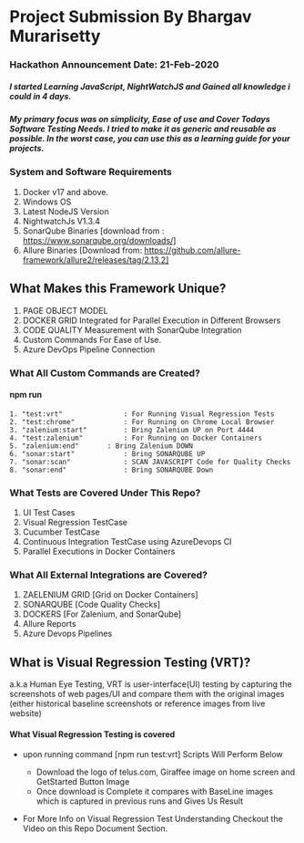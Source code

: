 # Project Submission By Bhargav Murarisetty

### Hackathon Announcement Date: 21-Feb-2020 
##### I started Learning JavaScript, NightWatchJS and Gained all knowledge i could in 4 days.

##### My primary focus was on simplicity, Ease of use and Cover Todays Software Testing Needs. I tried to make it as generic and reusable as possible. In the worst case, you can use this as a learning guide for your projects.

### System and Software Requirements
1. Docker v17 and above.
2. Windows OS
3. Latest NodeJS Version
4. NightwatchJs V1.3.4
5. SonarQube Binaries [download from : https://www.sonarqube.org/downloads/]
6. Allure Binaries [Download from: https://github.com/allure-framework/allure2/releases/tag/2.13.2]

## What Makes this Framework Unique?
1. PAGE OBJECT MODEL 
2. DOCKER GRID Integrated for Parallel Execution in Different Browsers
3. CODE QUALITY Measurement with SonarQube Integration
4. Custom Commands For Ease of Use.
5. Azure DevOps Pipeline Connection

### What All Custom Commands are Created?
#### npm run 
    1. "test:vrt" 				: For Running Visual Regression Tests 
    2. "test:chrome" 			: For Running on Chrome Local Browser
    3. "zalenium:start" 		: Bring Zalenium UP on Port 4444
    4. "test:zalenium" 			: For Running on Docker Containers
    5. "zalenium:end" 		: Bring Zalenium DOWN
    6. "sonar:start" 			: Bring SONARQUBE UP
    7. "sonar:scan" 			: SCAN JAVASCRIPT Code for Quality Checks
    8. "sonar:end" 				: Bring SONARQUBE Down

### What Tests are Covered Under This Repo?

1. UI Test Cases
2. Visual Regression TestCase
3. Cucumber TestCase
4. Continuous Integration TestCase using AzureDevops CI
5. Parallel Executions in Docker Containers

### What All External Integrations are Covered?

1. ZAELENIUM GRID [Grid on Docker Containers]
2. SONARQUBE [Code Quality Checks]
3. DOCKERS [For Zalenium, and SonarQube]
4. Allure Reports
5. Azure Devops Pipelines

## What is  Visual Regression Testing (VRT)?
a.k.a Human Eye Testing, VRT is user-interface(UI) testing by capturing the screenshots of web pages/UI and compare them with the original images (either historical baseline screenshots or reference images from live website)

#### What Visual Regression Testing is covered
* upon running command [npm run test:vrt] Scripts Will Perform Below
	* Download the logo of telus.com, Giraffee image on home screen and GetStarted Button Image
	* Once download is Complete it compares with BaseLine images which is captured in previous runs and Gives Us Result
	
* For More Info on Visual Regression Test Understanding Checkout the Video on this Repo Document Section. 

